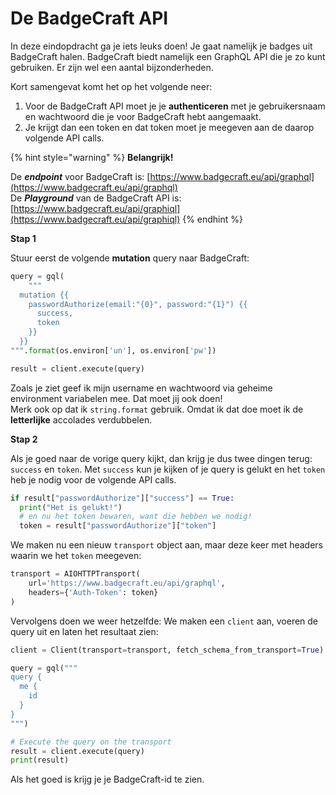 # De BadgeCraft API

In deze eindopdracht ga je iets leuks doen! Je gaat namelijk je badges uit BadgeCraft halen. BadgeCraft biedt namelijk een GraphQL API die je zo kunt gebruiken. Er zijn wel een aantal bijzonderheden.

Kort samengevat komt het op het volgende neer:

1. Voor de BadgeCraft API moet je je **authenticeren** met je gebruikersnaam en wachtwoord die je voor BadgeCraft hebt aangemaakt. 
2. Je krijgt dan een token en dat token moet je meegeven aan de daarop volgende API calls.

{% hint style="warning" %}
**Belangrijk!**

De _**endpoint**_ voor BadgeCraft is: [https://www.badgecraft.eu/api/graphql](https://www.badgecraft.eu/api/graphql)  
De _**Playground**_ van de BadgeCraft API is: [https://www.badgecraft.eu/api/graphiql](https://www.badgecraft.eu/api/graphiql)
{% endhint %}

**Stap 1**

Stuur eerst de volgende **mutation** query naar BadgeCraft:

```python
query = gql(
    """
  mutation {{
    passwordAuthorize(email:"{0}", password:"{1}") {{
      success,
      token
    }}
  }}
""".format(os.environ['un'], os.environ['pw'])

result = client.execute(query)
```

Zoals je ziet geef ik mijn username en wachtwoord via geheime environment variabelen mee. Dat moet jij ook doen!  
Merk ook op dat ik `string.format` gebruik. Omdat ik dat doe moet ik de **letterlijke** accolades verdubbelen.

**Stap 2**

Als je goed naar de vorige query kijkt, dan krijg je dus twee dingen terug: `success` en `token`.  Met `success` kun je kijken of je query is gelukt en het `token` heb je nodig voor de volgende API calls.

```python
if result["passwordAuthorize"]["success"] == True:
  print("Het is gelukt!")
  # en nu het token bewaren, want die hebben we nodig!
  token = result["passwordAuthorize"]["token"]
```

We maken nu een nieuw `transport` object aan, maar deze keer met headers waarin we het `token` meegeven:

```python
transport = AIOHTTPTransport(
    url='https://www.badgecraft.eu/api/graphql',
    headers={'Auth-Token': token}
)
```

Vervolgens doen we weer hetzelfde: We maken een `client` aan, voeren de query uit en laten het resultaat zien:

```python
client = Client(transport=transport, fetch_schema_from_transport=True)

query = gql("""
query {
  me {
    id
  }
}
""")

# Execute the query on the transport
result = client.execute(query)
print(result)
```

Als het goed is krijg je je BadgeCraft-id te zien.



